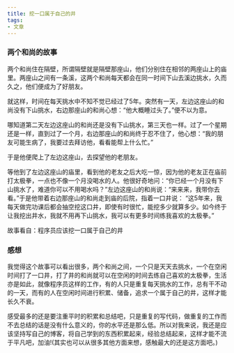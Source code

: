 ```yaml
---
title: 挖一口属于自己的井
tags:
- 文章
---
```


### 两个和尚的故事

两个和尚住在隔壁，所谓隔壁就是隔壁那座山，他们分别住在相邻的两座山上的庙里。两座山之间有一条溪，这两个和尚每天都会在同一时间下山去溪边挑水，久而久之，他们便成为了好朋友。

<!-- more -->

就这样，时间在每天挑水中不知不觉已经过了5年。突然有一天，左边这座山的和尚没有下山挑水，右边那座山的和尚心想：“他大概睡过头了。”便不以为意。

哪知道第二天左边这座山的和尚还是没有下山挑水，第三天也一样。过了一个星期还是一样，直到过了一个月，右边那座山的和尚终于忍不住了，他心想：“我的朋友可能生病了，我要过去拜访他，看看能帮上什么忙。”

于是他便爬上了左边这座山，去探望他的老朋友。

等他到了左边这座山的庙里，看到他的老友之后大吃一惊，因为他的老友正在庙前打太极拳，一点也不像一个月没喝水的人。他很好奇地问：“你已经一个月没有下山挑水了，难道你可以不用喝水吗？”左边这座山的和尚说：“来来来，我带你去看。”于是他带着右边那座山的和尚走到庙的后院，指着一口井说： “这5年来，我每天做完功课后都会抽空挖这口井，即使有时很忙，能挖多少就算多少。如今终于让我挖出井水，我就不用再下山挑水，我可以有更多时间练我喜欢的太极拳。”

故事看自：程序员应该挖一口属于自己的井

### 感想

我觉得这个故事可以看出很多，两个和尚之间，一个只是天天去挑水，一个在空闲时间打了一口井，打了井的和尚就可以在空闲的时间去练自己喜欢的太极拳，生活亦是如此，就像程序员这样的工作，有的人只是重复每天挑水的工作，总有干不动的一天，而有的人在空闲时间进行积累、储备，追求一个属于自己的井，这样才能长久不衰。

感受最多的还是要注重平时的积累和总结吧，只是重复的写代码，做重复的工作而不去总结的话是没有什么意义的，你的水平还是那么低。所以对我来说，我还是应该坚持写自己的博客，将自己学到的东西积累起来，经验总结起来，这样才能不流于平凡吧，加油!(其实也可以从很多其他方面来想，感触最大的还是这方面吧。)
